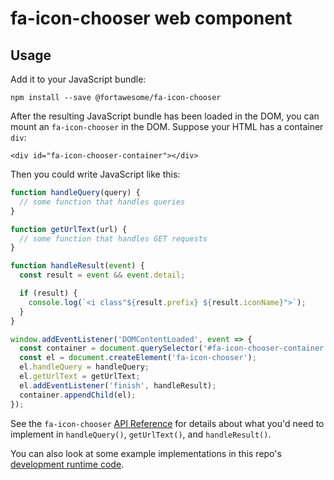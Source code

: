 # fa-icon-chooser web component

## Usage

Add it to your JavaScript bundle:

```
npm install --save @fortawesome/fa-icon-chooser
```

After the resulting JavaScript bundle has been loaded in the DOM, you can
mount an `fa-icon-chooser` in the DOM. Suppose your HTML has a container `div`:

```
<div id="fa-icon-chooser-container"></div>
```

Then you could write JavaScript like this:

```js
function handleQuery(query) {
  // some function that handles queries
}

function getUrlText(url) {
  // some function that handles GET requests
}

function handleResult(event) {
  const result = event && event.detail;

  if (result) {
    console.log(`<i class"${result.prefix} ${result.iconName}">`);
  }
}

window.addEventListener('DOMContentLoaded', event => {
  const container = document.querySelector('#fa-icon-chooser-container');
  const el = document.createElement('fa-icon-chooser');
  el.handleQuery = handleQuery;
  el.getUrlText = getUrlText;
  el.addEventListener('finish', handleResult);
  container.appendChild(el);
});
```

See the `fa-icon-chooser` [API Reference](src/components/fa-icon-chooser/readme.md)
for details about what you'd need to implement in
`handleQuery()`, `getUrlText()`, and `handleResult()`.

You can also look at some example implementations in this repo's [development runtime code](../../dev/runtime.js).
